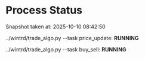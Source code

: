 # Process Status

Snapshot taken at: 2025-10-10 08:42:50

../wintrd/trade_algo.py --task price_update: **RUNNING**

../wintrd/trade_algo.py --task buy_sell: **RUNNING**

